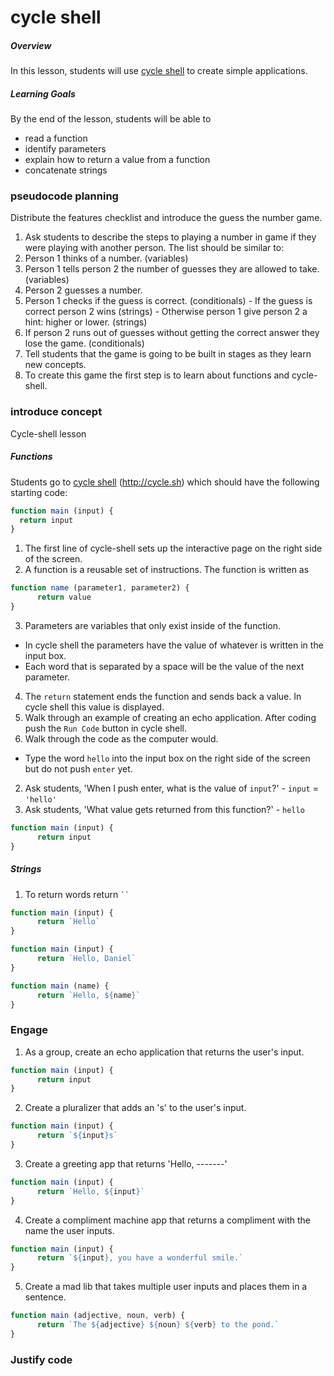 # cycle shell

##### Overview
In this lesson, students will use [cycle shell](http://cycle.sh) to create simple applications.

##### Learning Goals
By the end of the lesson, students will be able to
  - read a function
  - identify parameters
  - explain how to return a value from a function
  - concatenate strings

### pseudocode planning
Distribute the features checklist and introduce the guess the number game.

1. Ask students to describe the steps to playing a number in game if they were playing with another person. The list should be similar to:
  1. Person 1 thinks of a number. (variables)
  2. Person 1 tells person 2 the number of guesses they are allowed to take. (variables)
  3. Person 2 guesses a number.
  4. Person 1 checks if the guess is correct. (conditionals)
    - If the guess is correct person 2 wins (strings)
    - Otherwise person 1 give person 2 a hint: higher or lower. (strings)
  5. If person 2 runs out of guesses without getting the correct answer they lose the game. (conditionals)
2. Tell students that the game is going to be built in stages as they learn new concepts.
3. To create this game the first step is to learn about functions and cycle-shell.

### introduce concept
Cycle-shell lesson

##### Functions

Students go to [cycle shell](http://cycle.sh) (http://cycle.sh) which should have the following starting code:
```js
function main (input) {
  return input
}
```
1. The first line of cycle-shell sets up the interactive page on the right side of the screen.
2. A function is a reusable set of instructions. The function is written as
```js
function name (parameter1, parameter2) {
      return value
}
```
3. Parameters are variables that only exist inside of the function.
  - In cycle shell the parameters have the value of whatever is written in the input box.
  - Each word that is separated by a space will be the value of the next parameter.
4. The `return` statement ends the function and sends back a value. In cycle shell this value is displayed.
5. Walk through an example of creating an echo application. After coding push the `Run Code` button in cycle shell.
6. Walk through the code as the computer would.
  - Type the word `hello` into the input box on the right side of the screen but do not push `enter` yet.
  2. Ask students, 'When I push enter, what is the value of `input`?'
    - `input` = `'hello'`
  3. Ask students, 'What value gets returned from this function?'
    - `hello`


```js
function main (input) {
      return input
}
```

##### Strings

1. To return words return ` `` `
```js
function main (input) {
      return `Hello`
}
```
```js
function main (input) {
      return `Hello, Daniel`
}
```
```js
function main (name) {
      return `Hello, ${name}`
}
```

### Engage

1. As a group, create an echo application that returns the user's input.
```js
function main (input) {
      return input
}
```
2. Create a pluralizer that adds an 's' to the user's input.
```js
function main (input) {
      return `${input}s`
}
```
3. Create a greeting app that returns 'Hello, -------'
```js
function main (input) {
      return `Hello, ${input}`
}
```
4. Create a compliment machine app that returns a compliment with the name the user inputs.
```js
function main (input) {
      return `${input}, you have a wonderful smile.`
}
```
5. Create a mad lib that takes multiple user inputs and places them in a sentence.
```js
function main (adjective, noun, verb) {
      return `The ${adjective} ${noun} ${verb} to the pond.`
}
```

### Justify code
